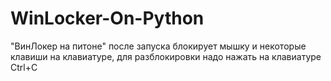 # WinLocker-On-Python
"ВинЛокер на питоне" после запуска блокирует мышку и некоторые клавиши на клавиатуре, для разблокировки надо нажать на клавиатуре Ctrl+C
